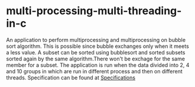 # multi-processing-multi-threading-in-c
An application to perform multiprocessing and multiprocessing on bubble sort algorithm. This is possible since bubble exchanges only when it meets a less value. A subset can be sorted using bubblesort and sorted subsets sorted again by the same algorithm.There won't be exchage for the same member for a subset. The application is run when the data divided into 2, 4 and 10 groups in which are run in different process and then on different threads.
Specification can be found at [Specifications](https://github.com/samuelmaina/multi-processing-multi-threading-in-c/files/9077553/assignment2.1.pdf)
